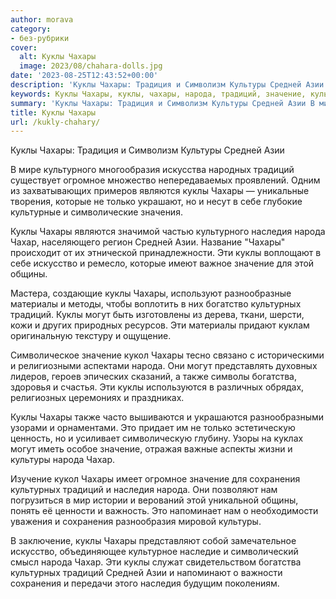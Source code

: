 ```yaml
---
author: morava
category:
- без-рубрики
cover:
  alt: Куклы Чахары
  image: 2023/08/chahara-dolls.jpg
date: '2023-08-25T12:43:52+00:00'
description: 'Куклы Чахары: Традиция и Символизм Культуры Средней Азии В мире культурного многообразия искусства народных традиций существует огромное множество...'
keywords: Куклы Чахары, куклы, чахары, народа, традиций, значение, культуры, средней, азии, наследия, чахар, культурных, могут, сохранения, культурного, огромное
summary: 'Куклы Чахары: Традиция и Символизм Культуры Средней Азии В мире культурного многообразия искусства народных традиций существует огромное множество...'
title: Куклы Чахары
url: /kukly-chahary/
---
```


Куклы Чахары: Традиция и Символизм Культуры Средней Азии

В мире культурного многообразия искусства народных традиций существует огромное множество непередаваемых проявлений. Одним из захватывающих примеров являются куклы Чахары — уникальные творения, которые не только украшают, но и несут в себе глубокие культурные и символические значения.

Куклы Чахары являются значимой частью культурного наследия народа Чахар, населяющего регион Средней Азии. Название "Чахары" происходит от их этнической принадлежности. Эти куклы воплощают в себе искусство и ремесло, которые имеют важное значение для этой общины.

Мастера, создающие куклы Чахары, используют разнообразные материалы и методы, чтобы воплотить в них богатство культурных традиций. Куклы могут быть изготовлены из дерева, ткани, шерсти, кожи и других природных ресурсов. Эти материалы придают куклам оригинальную текстуру и ощущение.

Символическое значение кукол Чахары тесно связано с историческими и религиозными аспектами народа. Они могут представлять духовных лидеров, героев эпических сказаний, а также символы богатства, здоровья и счастья. Эти куклы используются в различных обрядах, религиозных церемониях и праздниках.

Куклы Чахары также часто вышиваются и украшаются разнообразными узорами и орнаментами. Это придает им не только эстетическую ценность, но и усиливает символическую глубину. Узоры на куклах могут иметь особое значение, отражая важные аспекты жизни и культуры народа Чахар.

Изучение кукол Чахары имеет огромное значение для сохранения культурных традиций и наследия народа. Они позволяют нам погрузиться в мир истории и верований этой уникальной общины, понять её ценности и важность. Это напоминает нам о необходимости уважения и сохранения разнообразия мировой культуры.

В заключение, куклы Чахары представляют собой замечательное искусство, объединяющее культурное наследие и символический смысл народа Чахар. Эти куклы служат свидетельством богатства культурных традиций Средней Азии и напоминают о важности сохранения и передачи этого наследия будущим поколениям.